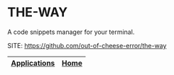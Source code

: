 # THE-WAY

 A code snippets manager for your terminal.

 SITE: https://github.com/out-of-cheese-error/the-way

 | [Applications](https://portable-linux-apps.github.io/apps.html) | [Home](https://portable-linux-apps.github.io)
 | --- | --- |
